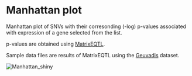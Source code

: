 # Manhattan plot

Manhattan plot of SNVs with their corresonding (-log) p-values associated with expression of a gene selected from the list.

p-values are obtained using [MatrixEQTL](https://cran.r-project.org/web/packages/MatrixEQTL/index.html).

Sample data files are results of MatrixEQTL using the [Geuvadis](https://www.ebi.ac.uk/Tools/geuvadis-das/?r=2:234273242-234273242) dataset.



![Manhattan_shiny]()
